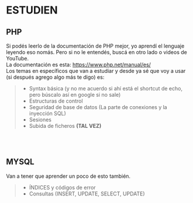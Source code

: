 # ESTUDIEN
## PHP
Si podés leerlo de la documentación de PHP mejor, yo aprendí el lenguaje leyendo eso nomás. Pero si no le entendés, buscá en otro lado o videos de YouTube.<br>
La documentación es esta: https://www.php.net/manual/es/<br>
Los temas en específicos que van a estudiar y desde ya sé que voy a usar (si después agrego algo más te digo) es:<br>
> * Syntax básica (y no me acuerdo si ahí está el shortcut de echo, pero búscalo así en google si no sale)<br>
> * Estructuras de control<br>
> * Seguridad de base de datos (La parte de conexiones y la inyección SQL)<br>
> * Sesiones<br>
> * Subida de ficheros **(TAL VEZ)**
<br>
<br>

## MYSQL
Van a tener que aprender un poco de esto también.<br>
> * ÍNDICES y códigos de error<br>
> * Consultas (INSERT, UPDATE, SELECT, UPDATE)<br>